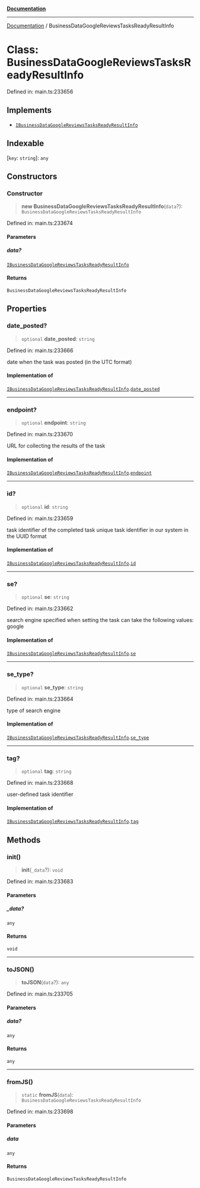 [**Documentation**](../README.md)

***

[Documentation](../README.md) / BusinessDataGoogleReviewsTasksReadyResultInfo

# Class: BusinessDataGoogleReviewsTasksReadyResultInfo

Defined in: main.ts:233656

## Implements

- [`IBusinessDataGoogleReviewsTasksReadyResultInfo`](../interfaces/IBusinessDataGoogleReviewsTasksReadyResultInfo.md)

## Indexable

\[`key`: `string`\]: `any`

## Constructors

### Constructor

> **new BusinessDataGoogleReviewsTasksReadyResultInfo**(`data`?): `BusinessDataGoogleReviewsTasksReadyResultInfo`

Defined in: main.ts:233674

#### Parameters

##### data?

[`IBusinessDataGoogleReviewsTasksReadyResultInfo`](../interfaces/IBusinessDataGoogleReviewsTasksReadyResultInfo.md)

#### Returns

`BusinessDataGoogleReviewsTasksReadyResultInfo`

## Properties

### date\_posted?

> `optional` **date\_posted**: `string`

Defined in: main.ts:233666

date when the task was posted (in the UTC format)

#### Implementation of

[`IBusinessDataGoogleReviewsTasksReadyResultInfo`](../interfaces/IBusinessDataGoogleReviewsTasksReadyResultInfo.md).[`date_posted`](../interfaces/IBusinessDataGoogleReviewsTasksReadyResultInfo.md#date_posted)

***

### endpoint?

> `optional` **endpoint**: `string`

Defined in: main.ts:233670

URL for collecting the results of the task

#### Implementation of

[`IBusinessDataGoogleReviewsTasksReadyResultInfo`](../interfaces/IBusinessDataGoogleReviewsTasksReadyResultInfo.md).[`endpoint`](../interfaces/IBusinessDataGoogleReviewsTasksReadyResultInfo.md#endpoint)

***

### id?

> `optional` **id**: `string`

Defined in: main.ts:233659

task identifier of the completed task
unique task identifier in our system in the UUID format

#### Implementation of

[`IBusinessDataGoogleReviewsTasksReadyResultInfo`](../interfaces/IBusinessDataGoogleReviewsTasksReadyResultInfo.md).[`id`](../interfaces/IBusinessDataGoogleReviewsTasksReadyResultInfo.md#id)

***

### se?

> `optional` **se**: `string`

Defined in: main.ts:233662

search engine specified when setting the task
can take the following values: google

#### Implementation of

[`IBusinessDataGoogleReviewsTasksReadyResultInfo`](../interfaces/IBusinessDataGoogleReviewsTasksReadyResultInfo.md).[`se`](../interfaces/IBusinessDataGoogleReviewsTasksReadyResultInfo.md#se)

***

### se\_type?

> `optional` **se\_type**: `string`

Defined in: main.ts:233664

type of search engine

#### Implementation of

[`IBusinessDataGoogleReviewsTasksReadyResultInfo`](../interfaces/IBusinessDataGoogleReviewsTasksReadyResultInfo.md).[`se_type`](../interfaces/IBusinessDataGoogleReviewsTasksReadyResultInfo.md#se_type)

***

### tag?

> `optional` **tag**: `string`

Defined in: main.ts:233668

user-defined task identifier

#### Implementation of

[`IBusinessDataGoogleReviewsTasksReadyResultInfo`](../interfaces/IBusinessDataGoogleReviewsTasksReadyResultInfo.md).[`tag`](../interfaces/IBusinessDataGoogleReviewsTasksReadyResultInfo.md#tag)

## Methods

### init()

> **init**(`_data`?): `void`

Defined in: main.ts:233683

#### Parameters

##### \_data?

`any`

#### Returns

`void`

***

### toJSON()

> **toJSON**(`data`?): `any`

Defined in: main.ts:233705

#### Parameters

##### data?

`any`

#### Returns

`any`

***

### fromJS()

> `static` **fromJS**(`data`): `BusinessDataGoogleReviewsTasksReadyResultInfo`

Defined in: main.ts:233698

#### Parameters

##### data

`any`

#### Returns

`BusinessDataGoogleReviewsTasksReadyResultInfo`
